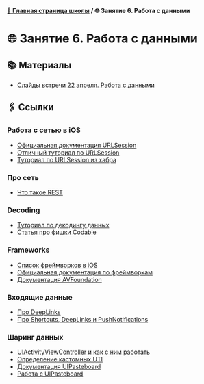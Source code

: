 **[🏫 Главная страница школы](../../README.md) / 🌐 Занятие 6. Работа с данными**

# 🌐 Занятие 6. Работа с данными

## 📚 Материалы

* [Слайды встречи 22 апреля. Работа с данными](Lecture6.pdf)

## 🖇️ Ссылки

### Работа с сетью в iOS

*  [Официальная документация URLSession][1]
*  [Отличный туториал по URLSession][2]
*  [Туториал по URLSession из хабра][3]

### Про сеть

*  [Что такое REST][4]

### Decoding

*  [Туториал по декодингу данных][5]
*  [Статья про фишки Codable][6]

### Frameworks

*  [Список фреймворков в iOS][7]
*  [Официальная документация по фреймворкам][8]
*  [Документация AVFoundation][15]

### Входящие данные

*  [Про DeepLinks][9]
*  [Про Shortcuts, DeepLinks и PushNotifications][10]

### Шаринг данных

*  [UIActivityViewController и как с ним работать][11]
*  [Определение кастомных UTI][12]
*  [Документация UIPasteboard][13]
*  [Работа с UIPasteboard][14]


[1]: https://developer.apple.com/documentation/foundation/urlsession
[2]: https://www.raywenderlich.com/3244963-urlsession-tutorial-getting-started
[3]: https://habr.com/ru/post/414359/
[4]: https://medium.com/@andr.ivas12/rest-простым-языком-90a0bca0bc78
[5]: https://www.raywenderlich.com/3418439-encoding-and-decoding-in-swift
[6]: https://benscheirman.com/2017/06/swift-json/
[7]: https://www.theiphonewiki.com/wiki//System/Library/Frameworks
[8]: https://developer.apple.com/documentation/
[9]: https://medium.com/wolox-driving-innovation/ios-deep-linking-url-scheme-vs-universal-links-50abd3802f97
[10]: https://swiftbook.ru/post/tutorials/ios-how-to-open-deep-links-notifications-and-shortcuts/
[11]: https://www.raywenderlich.com/813044-uiactivityviewcontroller-tutorial-sharing-data
[12]: https://developer.apple.com/library/archive/documentation/FileManagement/Conceptual/understanding_utis/understand_utis_declare/understand_utis_declare.html
[13]: https://developer.apple.com/documentation/uikit/uipasteboard
[14]: https://medium.com/@maximbilan/ios-how-to-use-uipasteboard-b1619d7c8f61
[15]: https://developer.apple.com/documentation/avfoundation

